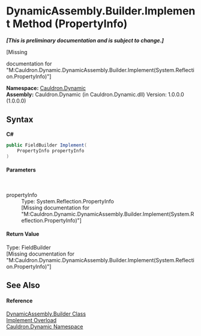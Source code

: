 # DynamicAssembly.Builder.Implement Method (PropertyInfo)
 _**\[This is preliminary documentation and is subject to change.\]**_

\[Missing <summary> documentation for "M:Cauldron.Dynamic.DynamicAssembly.Builder.Implement(System.Reflection.PropertyInfo)"\]

**Namespace:**&nbsp;<a href="N_Cauldron_Dynamic">Cauldron.Dynamic</a><br />**Assembly:**&nbsp;Cauldron.Dynamic (in Cauldron.Dynamic.dll) Version: 1.0.0.0 (1.0.0.0)

## Syntax

**C#**<br />
``` C#
public FieldBuilder Implement(
	PropertyInfo propertyInfo
)
```


#### Parameters
&nbsp;<dl><dt>propertyInfo</dt><dd>Type: System.Reflection.PropertyInfo<br />\[Missing <param name="propertyInfo"/> documentation for "M:Cauldron.Dynamic.DynamicAssembly.Builder.Implement(System.Reflection.PropertyInfo)"\]</dd></dl>

#### Return Value
Type: FieldBuilder<br />\[Missing <returns> documentation for "M:Cauldron.Dynamic.DynamicAssembly.Builder.Implement(System.Reflection.PropertyInfo)"\]

## See Also


#### Reference
<a href="T_Cauldron_Dynamic_DynamicAssembly_Builder">DynamicAssembly.Builder Class</a><br /><a href="Overload_Cauldron_Dynamic_DynamicAssembly_Builder_Implement">Implement Overload</a><br /><a href="N_Cauldron_Dynamic">Cauldron.Dynamic Namespace</a><br />